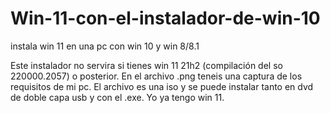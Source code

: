 # Win-11-con-el-instalador-de-win-10
instala win 11 en una pc con win 10 y win 8/8.1

Este instalador no servira si tienes win 11 21h2 (compilación del so 220000.2057) o posterior.
En el archivo .png teneis una captura de los requisitos de mi pc.
El archivo es una iso y se puede instalar tanto en dvd de doble capa usb y con el .exe.
Yo ya tengo win 11.
